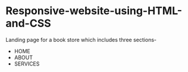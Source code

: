 # Responsive-website-using-HTML-and-CSS
Landing page for a book store which includes three sections-
- HOME
- ABOUT 
- SERVICES
